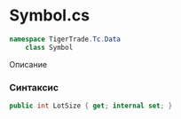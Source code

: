 
# Symbol.cs
```csharp
namespace TigerTrade.Tc.Data  
    class Symbol
```

Описание

### Синтаксис
```csharp
public int LotSize { get; internal set; }
```
